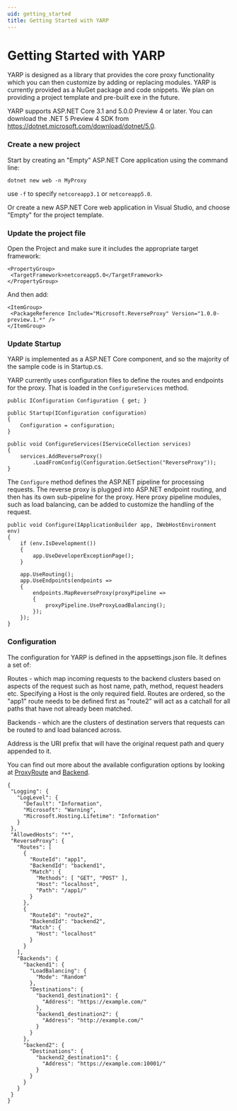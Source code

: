 ```yaml
---
uid: getting_started
title: Getting Started with YARP
---
```


# Getting Started with YARP

YARP is designed as a library that provides the core proxy functionality which you can then customize by adding or replacing modules. YARP is currently provided as a NuGet package and code snippets. We plan on providing a project template and pre-built exe in the future. 

YARP supports ASP.NET Core 3.1 and 5.0.0 Preview 4 or later. You can download the .NET 5 Preview 4 SDK from https://dotnet.microsoft.com/download/dotnet/5.0.

### Create a new project

Start by creating an "Empty" ASP.NET Core application using the command line:

```
dotnet new web -n MyProxy 
```

use `-f` to specify `netcoreapp3.1` or `netcoreapp5.0`.

Or create a new ASP.NET Core web application in Visual Studio, and choose "Empty" for the project template. 

### Update the project file

Open the Project and make sure it includes the appropriate target framework: 
 
 ```
<PropertyGroup>
  <TargetFramework>netcoreapp5.0</TargetFramework>
</PropertyGroup> 
```

And then add:
 
 ```
<ItemGroup> 
  <PackageReference Include="Microsoft.ReverseProxy" Version="1.0.0-preview.1.*" /> 
</ItemGroup> 
```

### Update Startup

YARP is implemented as a ASP.NET Core component, and so the majority of the sample code is in Startup.cs. 

YARP currently uses configuration files to define the routes and endpoints for the proxy. That is loaded in the `ConfigureServices` method. 

```
public IConfiguration Configuration { get; }

public Startup(IConfiguration configuration)
{
    Configuration = configuration;
}

public void ConfigureServices(IServiceCollection services) 
{ 
    services.AddReverseProxy() 
        .LoadFromConfig(Configuration.GetSection("ReverseProxy")); 
} 
```

The `Configure` method defines the ASP.NET pipeline for processing requests. The reverse proxy is plugged into ASP.NET endpoint routing, and then has its own sub-pipeline for the proxy. Here proxy pipeline modules, such as load balancing, can be added to customize the handling of the request. 
```
public void Configure(IApplicationBuilder app, IWebHostEnvironment env)
{
    if (env.IsDevelopment())
    {
        app.UseDeveloperExceptionPage();
    }

    app.UseRouting();
    app.UseEndpoints(endpoints => 
    {
        endpoints.MapReverseProxy(proxyPipeline => 
        { 
            proxyPipeline.UseProxyLoadBalancing(); 
        }); 
    }); 
} 
```
 
### Configuration 

The configuration for YARP is defined in the appsettings.json file. It defines a set of:

Routes - which map incoming requests to the backend clusters based on aspects of the request such as host name, path, method, request headers etc. Specifying a Host is the only required field. Routes are ordered, so the "app1" route needs to be defined first as "route2" will act as a catchall for all paths that have not already been matched. 

Backends - which are the clusters of destination servers that requests can be routed to and load balanced across.

Address is the URI prefix that will have the original request path and query appended to it.

You can find out more about the available configuration options by looking at [ProxyRoute](xref:Microsoft.ReverseProxy.Abstractions.ProxyRoute) and [Backend](xref:Microsoft.ReverseProxy.Abstractions.Backend).
 
 ```
 {
  "Logging": {
    "LogLevel": {
      "Default": "Information",
      "Microsoft": "Warning",
      "Microsoft.Hosting.Lifetime": "Information"
    }
  },
  "AllowedHosts": "*",
  "ReverseProxy": {
    "Routes": [
      {
        "RouteId": "app1",
        "BackendId": "backend1",
        "Match": {
          "Methods": [ "GET", "POST" ],
          "Host": "localhost",
          "Path": "/app1/"
        }
      },
      {
        "RouteId": "route2",
        "BackendId": "backend2",
        "Match": {
          "Host": "localhost"
        }
      }
    ],
    "Backends": {
      "backend1": {
        "LoadBalancing": {
          "Mode": "Random"
        },
        "Destinations": {
          "backend1_destination1": {
            "Address": "https://example.com/"
          },
          "backend1_destination2": {
            "Address": "http://example.com/"
          }
        }
      },
      "backend2": {
        "Destinations": {
          "backend2_destination1": {
            "Address": "https://example.com:10001/"
          }
        }
      }
    }
  }
}
```
